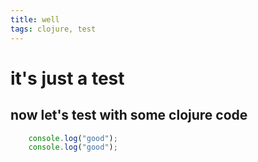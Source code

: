 ```yaml
---
title: well
tags: clojure, test
---
```



# it's just a test


## now let's test with some clojure code

```js
    console.log("good");
    console.log("good");
```
